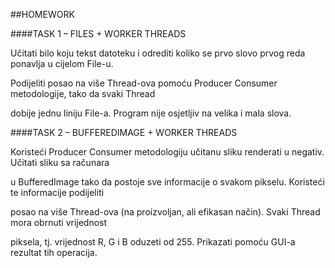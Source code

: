 ##HOMEWORK

####TASK 1 – FILES + WORKER THREADS

Učitati bilo koju tekst datoteku i odrediti koliko se prvo slovo prvog reda ponavlja u cijelom File-u.

Podijeliti posao na više Thread-ova pomoću Producer Consumer metodologije, tako da svaki Thread 

dobije jednu liniju File-a. Program nije osjetljiv na velika i mala slova.


####TASK 2 – BUFFEREDIMAGE + WORKER THREADS

Koristeći Producer Consumer metodologiju učitanu sliku renderati u negativ. Učitati sliku sa računara 

u BufferedImage tako da postoje sve informacije o svakom pikselu. Koristeći te informacije podijeliti 

posao na više Thread-ova (na proizvoljan, ali efikasan način). Svaki Thread mora obrnuti vrijednost 

piksela, tj. vrijednost R, G i B oduzeti od 255. Prikazati pomoću GUI-a rezultat tih operacija.
